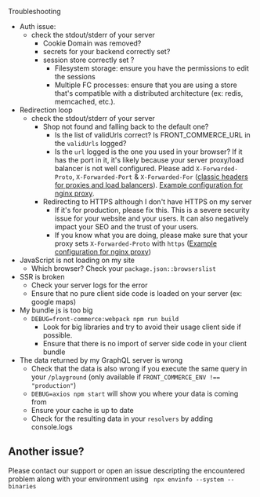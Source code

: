 Troubleshooting

* Auth issue:
    * check the stdout/stderr of your server
        * Cookie Domain was removed?
        * secrets for your backend correctly set?
        * session store correctly set ?
            * Filesystem storage: ensure you have the permissions to edit the sessions
            * Multiple FC processes: ensure that you are using a store that's compatible with a distributed architecture (ex: redis, memcached, etc.).
* Redirection loop
    * check the stdout/stderr of your server
        * Shop not found and falling back to the default one?
            * Is the list of validUrls correct? Is FRONT_COMMERCE_URL in the `validUrls` logged?
            * Is the `url` logged is the one you used in your browser? If it has the port in it, it's likely because your server proxy/load balancer is not well configured. Please add `X-Forwarded-Proto`, `X-Forwarded-Port` & `X-Forwarded-For` ([classic headers for proxies and load balancers](https://docs.aws.amazon.com/elasticloadbalancing/latest/classic/x-forwarded-headers.html)). [Example configuration for nginx proxy](https://calvin.me/forward-ip-addresses-when-using-nginx-proxy/).
        * Redirecting to HTTPS although I don't have HTTPS on my server
            * If it's for production, please fix this. This is a severe security issue for your website and your users. It can also negatively impact your SEO and the trust of your users.
            * If you know what you are doing, please make sure that your proxy sets `X-Forwarded-Proto` with `https` ([Example configuration for nginx proxy](https://calvin.me/forward-ip-addresses-when-using-nginx-proxy/))
* JavaScript is not loading on my site
    * Which browser? Check your `package.json::browserslist`
* SSR is broken
    * Check your server logs for the error
    * Ensure that no pure client side code is loaded on your server (ex: google maps)
* My bundle js is too big
    * `DEBUG=front-commerce:webpack npm run build`
        * Look for big libraries and try to avoid their usage client side if possible.
        * Ensure that there is no import of server side code in your client bundle
* The data returned by my GraphQL server is wrong
    * Check that the data is also wrong if you execute the same query in your `/playground` (only available if `FRONT_COMMERCE_ENV !== "production"`)
    * `DEBUG=axios npm start` will show you where your data is coming from
    * Ensure your cache is up to date
    * Check for the resulting data in your `resolvers` by adding console.logs
    
 ## Another issue?
 
 Please contact our support or open an issue descripting the encountered problem along with your environment using ` npx envinfo --system --binaries`
